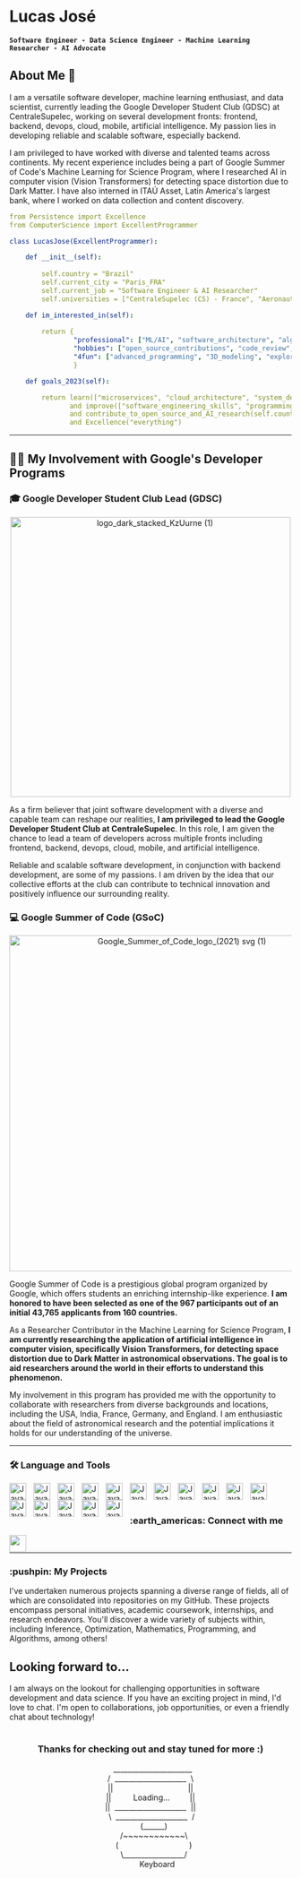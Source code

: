 #  Lucas José

**`Software Engineer - Data Science Engineer - Machine Learning Researcher - AI Advocate`**

## About Me 🚀

I am a versatile software developer, machine learning enthusiast, and data scientist, currently leading the Google Developer Student Club (GDSC) at CentraleSupelec, working on several development fronts: frontend, backend, devops, cloud, mobile, artificial intelligence. My passion lies in developing reliable and scalable software, especially backend.

I am privileged to have worked with diverse and talented teams across continents. My recent experience includes being a part of Google Summer of Code's Machine Learning for Science Program, where I researched AI in computer vision (Vision Transformers) for detecting space distortion due to Dark Matter. I have also interned in ITAÚ Asset, Latin America's largest bank, where I worked on data collection and content discovery.

```yml
from Persistence import Excellence
from ComputerScience import ExcellentProgrammer

class LucasJose(ExcellentProgrammer):

    def __init__(self):
    
        self.country = "Brazil"
        self.current_city = "Paris_FRA"
        self.current_job = "Software Engineer & AI Researcher"
        self.universities = ["CentraleSupelec (CS) - France", "Aeronautics Institute of Technology (ITA) - Brazil"]

    def im_interested_in(self):
        
        return { 
                "professional": ["ML/AI", "software_architecture", "algorithm_design", "devops", "deep_learning", "data_science"],
                "hobbies": ["open_source_contributions", "code_review", "puzzles", "design_patterns", "jazz", "astronomy","travels"],
                "4fun": ["advanced_programming", "3D_modeling", "exploring_new_AI_technologies"]
                }

    def goals_2023(self):

        return learn(["microservices", "cloud_architecture", "system_design", "advanced_algorithms"]) \\
               and improve(["software_engineering_skills", "programming_skills", "devops_skills", "machine_learning_skills", "data_science_skills"]) \\
               and contribute_to_open_source_and_AI_research(self.country) \\
               and Excellence("everything")


```
---

## :man_technologist: My Involvement with Google's Developer Programs

### :mortar_board: Google Developer Student Club Lead (GDSC)

<p align="center">
  <img width="500" alt="logo_dark_stacked_KzUurne (1)" src="https://github.com/SVJLucas/SVJLucas/assets/60625769/1501cb07-3add-4907-9778-10b90c223e69">

</p>


As a firm believer that joint software development with a diverse and capable team can reshape our realities, **I am privileged to lead the Google Developer Student Club at CentraleSupelec**. In this role, I am given the chance to lead a team of developers across multiple fronts including frontend, backend, devops, cloud, mobile, and artificial intelligence.

Reliable and scalable software development, in conjunction with backend development, are some of my passions. I am driven by the idea that our collective efforts at the club can contribute to technical innovation and positively influence our surrounding reality.

### :computer: Google Summer of Code (GSoC)

<p align="center">
  <img width="600" alt="Google_Summer_of_Code_logo_(2021) svg (1)" src="https://github.com/SVJLucas/SVJLucas/assets/60625769/6f445eef-31f0-4067-8cb8-22a3fb6e9bd5">
</p>



Google Summer of Code is a prestigious global program organized by Google, which offers students an enriching internship-like experience. **I am honored to have been selected as one of the 967 participants out of an initial 43,765 applicants from 160 countries.**

As a Researcher Contributor in the Machine Learning for Science Program, **I am currently researching the application of artificial intelligence in computer vision, specifically Vision Transformers, for detecting space distortion due to Dark Matter in astronomical observations. The goal is to aid researchers around the world in their efforts to understand this phenomenon.**

My involvement in this program has provided me with the opportunity to collaborate with researchers from diverse backgrounds and locations, including the USA, India, France, Germany, and England. I am enthusiastic about the field of astronomical research and the potential implications it holds for our understanding of the universe.


---
### 🛠️  Language and Tools

<img align='left' alt='Java' width="30px" style="padding-right:10px;" src="https://cdn.jsdelivr.net/gh/devicons/devicon/icons/python/python-original.svg" />
<img align='left' alt='Java' width="30px" style="padding-right:10px;" src="https://cdn.jsdelivr.net/gh/devicons/devicon/icons/julia/julia-original.svg" />  
<img align='left' alt='Java' width="30px" style="padding-right:10px;" src="https://cdn.jsdelivr.net/gh/devicons/devicon/icons/postgresql/postgresql-original.svg" /> 
<img align='left' alt='Java' width="30px" style="padding-right:10px;" src="https://cdn.jsdelivr.net/gh/devicons/devicon/icons/matlab/matlab-original.svg" />  
<img align='left' alt='Java' width="30px" style="padding-right:10px;" src="https://cdn.jsdelivr.net/gh/devicons/devicon/icons/cplusplus/cplusplus-original.svg" /> 
<img align='left' alt='Java' width="30px" style="padding-right:10px;" src="https://cdn.jsdelivr.net/gh/devicons/devicon/icons/html5/html5-plain.svg" /> 
<img align='left' alt='Java' width="30px" style="padding-right:10px;" src="https://cdn.jsdelivr.net/gh/devicons/devicon/icons/css3/css3-plain.svg" /> 
<img align='left' alt='Java' width="30px" style="padding-right:10px;"  src="https://cdn.jsdelivr.net/gh/devicons/devicon/icons/javascript/javascript-original.svg" /> 
<img align='left' alt='Java' width="30px" style="padding-right:10px;"  src="https://cdn.jsdelivr.net/gh/devicons/devicon/icons/nodejs/nodejs-original.svg" /> 
<img align='left' alt='Java' width="30px" style="padding-right:10px;" src="https://cdn.jsdelivr.net/gh/devicons/devicon/icons/react/react-original.svg" />
<img align='left' alt='Java' width="30px" style="padding-right:10px;" src="https://cdn.jsdelivr.net/gh/devicons/devicon/icons/pandas/pandas-original-wordmark.svg" />
<img align='left' alt='Java' width="30px" style="padding-right:10px;" src="https://cdn.jsdelivr.net/gh/devicons/devicon/icons/pytorch/pytorch-original.svg" />
<img align='left' alt='Java' width="30px" style="padding-right:10px;" src="https://cdn.jsdelivr.net/gh/devicons/devicon/icons/tensorflow/tensorflow-original.svg" />
<img align='left' alt='Java' width="30px" style="padding-right:10px;" src="https://cdn.jsdelivr.net/gh/devicons/devicon/icons/numpy/numpy-original.svg" />

<img align='left' alt='Java' width="30px" style="padding-right:10px;" src="https://cdn.jsdelivr.net/gh/devicons/devicon/icons/opencv/opencv-original-wordmark.svg" />


<img align='left' alt='Java' width="30px" style="padding-right:10px;" src="https://cdn.jsdelivr.net/gh/devicons/devicon/icons/selenium/selenium-original.svg" />
          
          
<br />

# 

<h3 align="left">:earth_americas:  Connect with me</h3>

<a href="www.linkedin.com/in/lucasjosevelosodesouza">
    <img align="left" width="30px" style="padding-right:10px;" src="https://cdn.jsdelivr.net/gh/devicons/devicon/icons/linkedin/linkedin-original.svg" /> 
<a/>

<br />

---




<h3 align="left"> :pushpin: My Projects</h3>

<p align="left">
I've undertaken numerous projects spanning a diverse range of fields, all of which are consolidated into repositories on my GitHub. These projects encompass personal initiatives, academic coursework, internships, and research endeavors. You'll discover a wide variety of subjects within, including Inference, Optimization, Mathematics, Programming, and Algorithms, among others!
</p>

## Looking forward to...

I am always on the lookout for challenging opportunities in software development and data science. If you have an exciting project in mind, I'd love to chat. I'm open to collaborations, job opportunities, or even a friendly chat about technology!


#

<h3 align="center">Thanks for checking out and stay tuned for more :)</h3>


<p align="center">
&nbsp;&nbsp;______________________<br />
/ &nbsp;____________________ &nbsp;\<br />
||&nbsp;&nbsp;&nbsp;&nbsp;&nbsp;&nbsp;&nbsp;&nbsp;&nbsp;&nbsp;&nbsp;&nbsp;&nbsp;&nbsp;&nbsp;&nbsp;&nbsp;&nbsp;&nbsp;&nbsp;&nbsp;&nbsp;&nbsp;&nbsp;&nbsp;&nbsp;&nbsp;&nbsp;&nbsp;&nbsp;&nbsp;&nbsp;&nbsp;&nbsp;||<br />
||&nbsp;&nbsp;&nbsp;&nbsp;&nbsp;&nbsp;&nbsp;&nbsp;&nbsp;&nbsp;Loading...&nbsp;&nbsp;&nbsp;&nbsp;&nbsp;&nbsp;&nbsp;&nbsp;&nbsp;||<br />
|| &nbsp;____________________ &nbsp;||<br />
&nbsp;\ &nbsp;____________________ &nbsp;/<br />
&nbsp;&nbsp;&nbsp;(______) <br />
&nbsp;&nbsp;&nbsp;/~~~~~~~~~~~~\ <br />
&nbsp;&nbsp;&nbsp;(&nbsp;&nbsp;&nbsp;&nbsp;&nbsp;&nbsp;&nbsp;&nbsp&nbsp;&nbsp;&nbsp;&nbsp;&nbsp;&nbsp;&nbsp;&nbsp&nbsp;&nbsp;&nbsp;&nbsp;&nbsp;&nbsp;&nbsp;&nbsp&nbsp;&nbsp;&nbsp;&nbsp;&nbsp;&nbsp;&nbsp;&nbsp) <br />
&nbsp;&nbsp;&nbsp;\_________________/ <br />
&nbsp;&nbsp;&nbsp;&nbsp;&nbsp;&nbsp;Keyboard <br />
</p>


